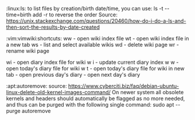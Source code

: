 :linux:ls:
to list files by creation/birth date/time, you can use:
ls -t --time=birth
add -r to reverse the order
Source: https://unix.stackexchange.com/questions/20460/how-do-i-do-a-ls-and-then-sort-the-results-by-date-created

:vim:vimwiki:shortcuts:
<leader> ww - open wiki index file
<leader> wt - open wiki index file in a new tab
<leader> ws - list and select available wikis
<leader> wd - delete wiki page
<leader> wr - rename wiki page

<leader> wi - open diary index file for wiki
<leader> w <leader> i - update current diary index
<leader> w <leader> w - open today's diary file for wiki
<leader> w <leader> t - open today's diary file for wiki in new tab
<C-Up> - open previous day's diary
<C-Down> - open next day's diary

:apt:autoremove:
source: https://www.cyberciti.biz/faq/debian-ubuntu-linux-delete-old-kernel-images-command/
On newer system all obsolete kernels and headers should automatically be 
flagged as no more needed, and thus can be purged with the following single 
command: sudo apt --purge autoremove

